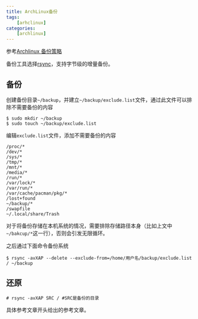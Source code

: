 ```yaml
---
title: ArchLinux备份
tags:
    [arhclinux]
categories:
    [archlinux]
---
```


参考[Archlinux 备份策略](http://yaoyongpeng.me/2015/07/27/linux-backup/)

备份工具选择[rsync](https://rsync.samba.org/)，支持字节级的增量备份。

## 备份
创建备份目录`~/backup`，并建立`~/backup/exclude.list`文件，通过此文件可以排除不需要备份的内容
```
$ sudo mkdir ~/backup
$ sudo touch ~/backup/exclude.list
```

编辑`exclude.list`文件，添加不需要备份的内容
```
/proc/*
/dev/*
/sys/*
/tmp/*
/mnt/*
/media/*
/run/*
/var/lock/*
/var/run/*
/var/cache/pacman/pkg/*
/lost+found
~/backup/*
/swapfile
~/.local/share/Trash
```

对于将备份存储在本机系统的情况，需要排除存储路径本身（比如上文中`~/bakcup/*`这一行），否则会引发无限循环。

之后通过下面命令备份系统
```
$ rsync -avXAP --delete --exclude-from=/home/用户名/backup/exclude.list / ~/backup
```

## 还原
```
# rsync -avXAP SRC / #SRC是备份的目录
```

具体参考文章开头给出的参考文章。
